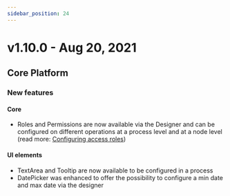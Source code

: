 ```yaml
---
sidebar_position: 24
---
```


# v1.10.0 - Aug 20, 2021

## Core Platform

### New features

#### Core

* Roles and Permissions are now available via the Designer and can be configured on different operations at a process level and at a node level (read more: [Configuring access roles](../docs/platform-setup-guides/flowx-engine-setup-guide/configuring-access-roles-for-processes))

#### UI elements

* TextArea and Tooltip are now available to be configured in a process
* DatePicker was enhanced to offer the possibility to configure a min date and max date via the designer

